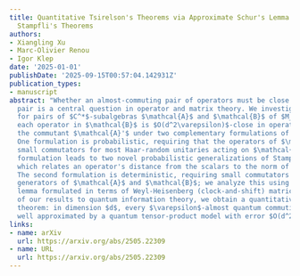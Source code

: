 ```yaml
---
title: Quantitative Tsirelson's Theorems via Approximate Schur's Lemma and Probabilistic
  Stampfli's Theorems
authors:
- Xiangling Xu
- Marc-Olivier Renou
- Igor Klep
date: '2025-01-01'
publishDate: '2025-09-15T00:57:04.142931Z'
publication_types:
- manuscript
abstract: "Whether an almost-commuting pair of operators must be close to a commuting
  pair is a central question in operator and matrix theory. We investigate this problem
  for pairs of $C^*$-subalgebras $\mathcal{A}$ and $\mathcal{B}$ of $M_d(ℂ)$, showing that
  each operator in $\mathcal{B}$ is $O(d^2\varepsilon)$-close in operator norm to an operator in
  the commutant $\mathcal{A}'$ under two complementary formulations of ``$\varepsilon$-almost commutation.''
  One formulation is probabilistic, requiring that the operators of $\mathcal{B}$ have
  small commutators for most Haar-random unitaries acting on $\mathcal{A}$. This first
  formulation leads to two novel probabilistic generalizations of Stampfli's theorem,
  which relates an operator's distance from the scalars to the norm of its inner derivation.
  The second formulation is deterministic, requiring small commutators between the
  generators of $\mathcal{A}$ and $\mathcal{B}$; we analyze this using an approximate Schur's
  lemma formulated in terms of Weyl-Heisenberg (clock-and-shift) matrices. As an application
  of our results to quantum information theory, we obtain a quantitative Tsirelson's
  theorem: in dimension $d$, every $\varepsilon$-almost quantum commuting observable model is
  well approximated by a quantum tensor-product model with error $O(d^2\varepsilon)$."
links:
- name: arXiv
  url: https://arxiv.org/abs/2505.22309
- name: URL
  url: https://arxiv.org/abs/2505.22309
---
```

